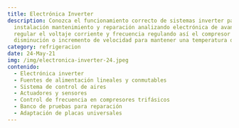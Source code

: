 ```yaml
---
title: Electrónica Inverter
description: Conozca el funcionamiento correcto de sistemas inverter para la
  instalación mantenimiento y reparación analizando electrónica de avanzada para
  regular el voltaje corriente y frecuencia regulando así el compresor para la
  disminución o incremento de velocidad para mantener una temperatura deseada.
category: refrigeracion
date: 24-May-21
img: /img/electronica-inverter-24.jpeg
contenido:
  - Electrónica inverter
  - Fuentes de alimentación lineales y conmutables
  - Sistema de control de aires
  - Actuadores y sensores
  - Control de frecuencia en compresores trifásicos
  - Banco de pruebas para reparación
  - Adaptación de placas universales
---
```

